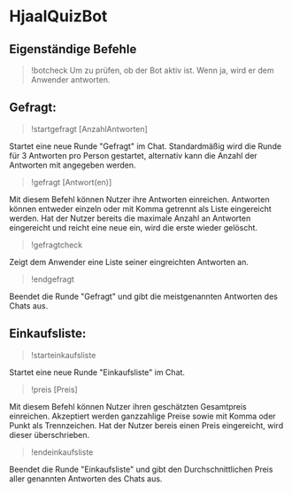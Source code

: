 # HjaalQuizBot

## Eigenständige Befehle

> !botcheck
Um zu prüfen, ob der Bot aktiv ist.
Wenn ja, wird er dem Anwender antworten.

## Gefragt:

> !startgefragt [AnzahlAntworten]

Startet eine neue Runde "Gefragt" im Chat. 
Standardmäßig wird die Runde für 3 Antworten pro Person gestartet, alternativ kann die Anzahl der Antworten mit angegeben werden.

> !gefragt [Antwort(en)]

Mit diesem Befehl können Nutzer ihre Antworten einreichen.
Antworten können entweder einzeln oder mit Komma getrennt als Liste eingereicht werden.
Hat der Nutzer bereits die maximale Anzahl an Antworten eingereicht und reicht eine neue ein, wird die erste wieder gelöscht.

> !gefragtcheck

Zeigt dem Anwender eine Liste seiner eingreichten Antworten an.

> !endgefragt

Beendet die Runde "Gefragt" und gibt die meistgenannten Antworten des Chats aus.

## Einkaufsliste:

> !starteinkaufsliste

Startet eine neue Runde "Einkaufsliste" im Chat.

> !preis [Preis]

Mit diesem Befehl können Nutzer ihren geschätzten Gesamtpreis einreichen.
Akzeptiert werden ganzzahlige Preise sowie mit Komma oder Punkt als Trennzeichen.
Hat der Nutzer bereis einen Preis eingereicht, wird dieser überschrieben.

> !endeinkaufsliste

Beendet die Runde "Einkaufsliste" und gibt den Durchschnittlichen Preis aller genannten Antworten des Chats aus.
